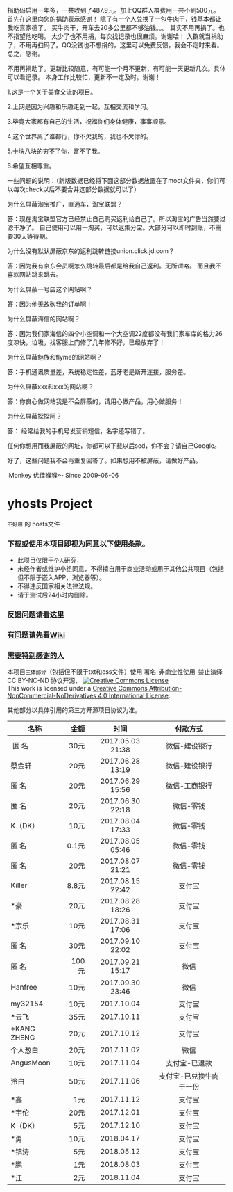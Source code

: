 

捐助码启用一年多，一共收到了487.9元。加上QQ群入群费用一共不到500元。
首先在这里向您的捐助表示感谢！
除了有一个人兑换了一包牛肉干，钱基本都让我吃喜家德了。
买牛肉干，开车去20多公里都不够油钱。。。
其实不用再捐了。也不指望他吃喝。
太少了也不用捐，每次找记录也很麻烦。谢谢哈！
入群就当捐助了，不用再扫码了。QQ没钱也不想捐的，这里可以免费反馈，我会不定时来看。
总之，感谢。

不用再捐助了。更新比较随意，有可能一个月不更新，有可能一天更新几次。具体可以看记录。
本身工作比较忙，更新不一定及时。谢谢！

1.这是一个关于美食交流的项目。

2.上网是因为兴趣和乐趣走到一起，互相交流和学习。

3.毕竟大家都有自己的生活，祝福你们身体健康，事事顺意。

4.这个世界离了谁都行，你不欠我的，我也不欠你的。

5.十块八块的穷不了你，富不了我。

6.希望互相尊重。

一些问题的说明：（新版数据已经将下面这部分数据放置在了moot文件夹，你们可以每次check以后不要合并这部分数据就可以了）

为什么屏蔽淘宝推广，直通车，淘宝联盟？

答：现在淘宝联盟官方已经禁止自己购买返利给自己了。所以淘宝的广告当然要过滤干净了。
自己使用可以用一淘买，可以返集分宝。大部分可以即时到账，不需要30天等待期。


为什么没有默认屏蔽京东的返利跳转链接union.click.jd.com？

答：因为我有京东会员啊怎么跳转最后都是给我自己返利。无所谓咯。
而且我不喜欢网站跳来跳去。


为什么屏蔽一号店这个网站啊？

答：因为他无故砍我的订单啊！


为什么屏蔽海信的网站啊？

答：因为我们家海信的四个小空调和一个大空调22度都没有我们家车库的格力26度凉快，垃圾，找客服上门修了几年修不好，已经放弃了！


为什么屏蔽魅族和flyme的网站啊？

答：手机通讯质量差，系统稳定性差，蓝牙老是断开连接，服务差。

为什么屏蔽xxx和xxx的网站啊？

答：你良心做网站我是不会屏蔽的，请用心做产品，用心做服务！

为什么屏蔽探探阿？

答： 经常给我的手机号发营销短信，名字还写错了。

任何你想用而我屏蔽的网址，你都可以下载以后sed，你不会？请自己Google。


好了，这些问题我不会再重复回答了。如果想用不被屏蔽，请做好产品。



iMonkey
优佳猴猴～
Since 2009-06-06

# yhosts Project

`
不好用
`
   的
hosts文件

### 下载或使用本项目即视为同意以下使用条款。
* 此项目仅限于`个人`研究，
* 未经作者或维护小组同意，不得擅自用于商业活动或用于其他公共项目（包括但不限于嵌入APP，浏览器等）。
* 不得违反国家相关法律法规。
* 请于测试后24小时内删除。

### [反馈问题请看这里](https://github.com/vokins/yhosts/wiki/反馈请看)
### [有问题请先看Wiki](https://github.com/vokins/yhosts/wiki)
### [需要特别感谢的人](https://github.com/vokins/yhosts/wiki/特别感谢)

本项目`主体部分`（包括但不限于txt和css文件）使用 署名-非商业性使用-禁止演绎 CC BY-NC-ND 协议开源，
[![Creative Commons License](https://i.creativecommons.org/l/by-nc-nd/4.0/88x31.png)](https://creativecommons.org/licenses/by-nc-nd/4.0/)  
This work is licensed under a [Creative Commons Attribution-NonCommercial-NoDerivatives 4.0 International License](https://creativecommons.org/licenses/by-nc-nd/4.0/).

其他部分以具体引用的第三方开源项目协议为准。

|    名称   |  金额  |       时间       |   付款方式    |
| --------- | -----: |:----------------:|  :---------:  |
|  匿  名  |  30元  | 2017.05.03 21:38 | 微信-建设银行 |
|   蔡金轩  |  20元  | 2017.06.28 13:19 | 微信-建设银行 |
|   匿  名  |  20元  | 2017.06.29 15:56 | 微信-工商银行 |
|   匿  名  |  20元  | 2017.06.30 22:18 | 微信-零钱     |
|   K（DK） |  10元  | 2017.08.04 17:33 | 微信-零钱     |
|   匿  名  |  0.1元 | 2017.08.05 05:46 | 微信-零钱     |
|   匿  名  |  20元  | 2017.08.07 21:21 | 微信-零钱     |
|  Killer  |  8.8元 | 2017.08.15 22:42 |    支付宝    |
|   *豪     |  20元  | 2017.08.28 18:26 |    支付宝     |
|   *宗乐   |  10元  | 2017.08.31 17:06 |    支付宝     |
|   匿  名  |  30元  | 2017.09.10 22:02 |    支付宝     |
|   匿  名  |  100元 | 2017.09.21 15:17 | 微信     |
|   Hanfree  |  10元 | 2017.09.30 23:46 | 微信     |
|   my32154  |  10元 | 2017.10.04 | 支付宝     |
|   *云飞  |  35元 | 2017.10.11 | 支付宝     |
|   *KANG ZHENG  |  20元 | 2017.10.12 | 支付宝     |
|   个人葱白  |  20元 | 2017.11.02 | 微信     |
|   AngusMoon  |  10元 | 2017.11.04 | 支付宝-已退款     |
|   泠白  |  50元 | 2017.11.06 | 支付宝-已兑换牛肉干一份   |
|   *鑫  |  1元 | 2017.11.12 | 支付宝     |
|   *宇伦  |  20元 | 2017.12.01 | 支付宝     |
|   K（DK） |  5元  | 2017.12.10 | 支付宝     |
|   *勇 |  10元  | 2018.04.17 | 支付宝     |
|   *镇涛 |  5元  | 2018.05.12 | 支付宝     |
|   *鹏 |  1元  | 2018.08.03 | 支付宝     |
|   *江 |  2元  | 2018.11.04 | 支付宝     |